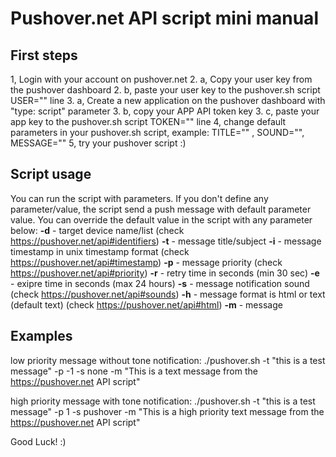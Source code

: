 
Pushover.net API script mini manual
===================================


First steps
-----------
1, Login with your account on pushover.net
2. a, Copy your user key from the pushover dashboard
2. b, paste your user key to the pushover.sh script USER="<your user key>" line
3. a, Create a new application on the pushover dashboard with "type: script" parameter
3. b, copy your APP API token key
3. c, paste your app key to the pushover.sh script TOKEN="<your app key>" line
4, change default parameters in your pushover.sh script, example: TITLE="" , SOUND="", MESSAGE=""
5, try your pushover script :)


Script usage
------------
You can run the script with parameters. If you don't define any parameter/value, the script send a push message with default parameter value.
You can override the default value in the script with any parameter below:
	**-d** - target device name/list (check https://pushover.net/api#identifiers)
	**-t** - message title/subject
	**-i** - message timestamp in unix timestamp format (check https://pushover.net/api#timestamp)
	**-p** - message priority (check https://pushover.net/api#priority)
	**-r** - retry time in seconds (min 30 sec)
	**-e** - exipre time in seconds (max 24 hours)
	**-s** - message notification sound (check https://pushover.net/api#sounds)
	**-h** - message format is html or text (default text) (check https://pushover.net/api#html)
	**-m** - message


Examples
--------

low priority message without tone notification:
./pushover.sh -t "this is a test message" -p -1 -s none -m "This is a text message from the https://pushover.net API script"

high priority message with tone notification:
./pushover.sh -t "this is a test message" -p 1 -s pushover -m "This is a high priority text message from the https://pushover.net API script"





Good Luck! :)
